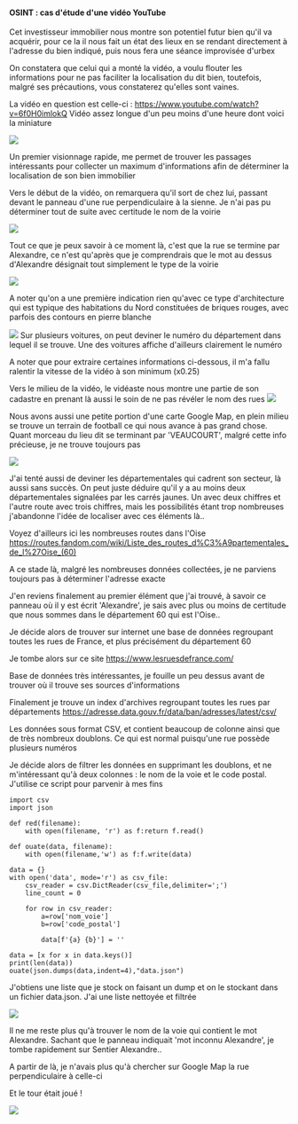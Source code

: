 #### OSINT : cas d'étude d'une vidéo YouTube

Cet investisseur immobilier nous montre son potentiel futur bien qu'il va acquérir, pour ce la il nous fait un état des lieux en se rendant directement à l'adresse du bien indiqué, puis nous fera une séance improvisée d'urbex

On constatera que celui qui a monté la vidéo, a voulu flouter les informations pour ne pas faciliter la localisation du dit bien, toutefois, malgré ses précautions, vous constaterez qu'elles sont vaines.

La vidéo en question est celle-ci : https://www.youtube.com/watch?v=6f0H0imlokQ
Vidéo assez longue d'un peu moins d'une heure dont voici la miniature

![](https://i.imgur.com/eB1rZ8D.png)

Un premier visionnage rapide, me permet de trouver les passages intéressants pour collecter un maximum d'informations afin de déterminer la localisation de son bien immobilier

Vers le début de la vidéo, on remarquera qu'il sort de chez lui, passant devant le panneau d'une rue perpendiculaire à la sienne. Je n'ai pas pu déterminer tout de suite avec certitude le nom de la voirie

![](https://i.imgur.com/rCA9kjq.png)

Tout ce que je peux savoir à ce moment là, c'est que la rue se termine par Alexandre, ce n'est qu'après que je comprendrais que le mot au dessus d'Alexandre désignait tout simplement le type de la voirie

![](https://i.imgur.com/lhpxu9H.png)

A noter qu'on a une première indication rien qu'avec ce type d'architecture qui est typique des habitations du Nord constituées de briques rouges, avec parfois des contours en pierre blanche

![](https://i.imgur.com/nHxVff3.png)
Sur plusieurs voitures, on peut deviner le numéro du département dans lequel il se trouve. Une des voitures affiche d'ailleurs clairement le numéro

A noter que pour extraire certaines informations ci-dessous, il m'a fallu ralentir la vitesse de la vidéo à son minimum (x0.25)

Vers le milieu de la vidéo, le vidéaste nous montre une partie de son cadastre en prenant là aussi le soin de ne pas révéler le nom des rues 
![](https://i.imgur.com/trBmS6i.png)

Nous avons aussi une petite portion d'une carte Google Map, en plein milieu se trouve un terrain de football ce qui nous avance à pas grand chose. Quant morceau du lieu dit se terminant par 'VEAUCOURT', malgré cette info précieuse, je ne trouve toujours pas

![](https://i.imgur.com/7TKDrec.png)

J'ai tenté aussi de deviner les départementales qui cadrent son secteur, là aussi sans succès. On peut juste déduire qu'il y a au moins deux départementales signalées par les carrés jaunes. Un avec deux chiffres et l'autre route avec trois chiffres, mais les possibilités étant trop nombreuses j'abandonne l'idée de localiser avec ces éléments là..

Voyez d'ailleurs ici les nombreuses routes dans l'Oise https://routes.fandom.com/wiki/Liste_des_routes_d%C3%A9partementales_de_l%27Oise_(60)


A ce stade là, malgré les nombreuses données collectées, je ne parviens toujours pas à déterminer l'adresse exacte

J'en reviens finalement au premier élément que j'ai trouvé, à savoir ce panneau où il y est écrit 'Alexandre', je sais avec plus ou moins de certitude que nous sommes dans le département 60 qui est l'Oise..

Je décide alors de trouver sur internet une base de données regroupant toutes les rues de France, et plus précisément du département 60

Je tombe alors sur ce site https://www.lesruesdefrance.com/

Base de données très intéressantes, je fouille un peu dessus avant de trouver où il trouve ses sources d'informations

Finalement je trouve un index d'archives regroupant toutes les rues par départements https://adresse.data.gouv.fr/data/ban/adresses/latest/csv/

Les données sous format CSV, et contient beaucoup de colonne ainsi que de très nombreux doublons. Ce qui est normal puisqu'une rue possède plusieurs numéros

Je décide alors de filtrer les données en supprimant les doublons, et ne m'intéressant qu'à deux colonnes : le nom de la voie et le code postal. J'utilise ce script pour parvenir à mes fins 

    import csv
    import json
    
    def red(filename):
        with open(filename, 'r') as f:return f.read()
    
    def ouate(data, filename):
        with open(filename,'w') as f:f.write(data)
    
    data = {}
    with open('data', mode='r') as csv_file:
        csv_reader = csv.DictReader(csv_file,delimiter=';')
        line_count = 0
    
        for row in csv_reader:
            a=row['nom_voie']
            b=row['code_postal']
    
            data[f'{a} {b}'] = ''
    
    data = [x for x in data.keys()]
    print(len(data))
    ouate(json.dumps(data,indent=4),"data.json")

J'obtiens une liste que je stock on faisant un dump et on le stockant dans un fichier data.json. J'ai une liste nettoyée et filtrée

![](https://i.imgur.com/7x9F9RO.png)

Il ne me reste plus qu'à trouver le nom de la voie qui contient le mot Alexandre. Sachant que le panneau indiquait 'mot inconnu Alexandre', je tombe rapidement sur Sentier Alexandre..

A partir de là, je n'avais plus qu'à chercher sur Google Map la rue perpendiculaire à celle-ci

Et le tour était joué !

![](https://i.imgur.com/cxp3NCH.png)
